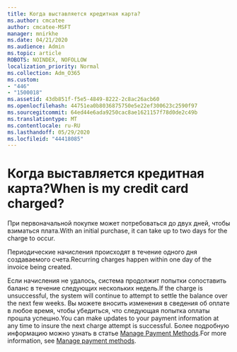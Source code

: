 ```yaml
---
title: Когда выставляется кредитная карта?
ms.author: cmcatee
author: cmcatee-MSFT
manager: mnirkhe
ms.date: 04/21/2020
ms.audience: Admin
ms.topic: article
ROBOTS: NOINDEX, NOFOLLOW
localization_priority: Normal
ms.collection: Adm_O365
ms.custom:
- "446"
- "1500018"
ms.assetid: 43db851f-f5e5-4849-8222-2c8ac26acb60
ms.openlocfilehash: 44751ea0b8036875750e5e22ef300623c2590f97
ms.sourcegitcommit: 64ed44e6ada9250cac8ae1621157f78d0de2c49b
ms.translationtype: MT
ms.contentlocale: ru-RU
ms.lasthandoff: 05/29/2020
ms.locfileid: "44418085"
---
```

# <a name="when-is-my-credit-card-charged"></a><span data-ttu-id="8640c-102">Когда выставляется кредитная карта?</span><span class="sxs-lookup"><span data-stu-id="8640c-102">When is my credit card charged?</span></span>

<span data-ttu-id="8640c-103">При первоначальной покупке может потребоваться до двух дней, чтобы взиматься плата.</span><span class="sxs-lookup"><span data-stu-id="8640c-103">With an initial purchase, it can take up to two days for the charge to occur.</span></span>
  
<span data-ttu-id="8640c-104">Периодические начисления происходят в течение одного дня создаваемого счета.</span><span class="sxs-lookup"><span data-stu-id="8640c-104">Recurring charges happen within one day of the invoice being created.</span></span>
  
<span data-ttu-id="8640c-105">Если начисления не удалось, система продолжит попытки сопоставить баланс в течение следующих нескольких недель.</span><span class="sxs-lookup"><span data-stu-id="8640c-105">If the charge is unsuccessful, the system will continue to attempt to settle the balance over the next few weeks.</span></span> <span data-ttu-id="8640c-106">Вы можете вносить изменения в сведения об оплате в любое время, чтобы убедиться, что следующая попытка оплаты прошла успешно.</span><span class="sxs-lookup"><span data-stu-id="8640c-106">You can make updates to your payment information at any time to insure the next charge attempt is successful.</span></span> <span data-ttu-id="8640c-107">Более подробную информацию можно узнать в статье [Manage Payment Methods](https://docs.microsoft.com/microsoft-365/commerce/billing-and-payments/manage-payment-methods).</span><span class="sxs-lookup"><span data-stu-id="8640c-107">For more information, see [Manage payment methods](https://docs.microsoft.com/microsoft-365/commerce/billing-and-payments/manage-payment-methods).</span></span>